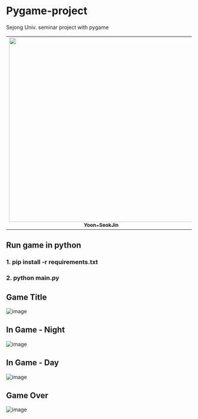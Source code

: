 # Pygame-project
Sejong Univ. seminar project with pygame

<table>
	<tr>
		<td align="center"><a href="https://github.com/Yoon-SeokJin"><img src="https://avatars.githubusercontent.com/u/63408412?v=4" width="500px" alt=""/><br/><sub><b>Yoon-SeokJin</b></sub></a><br /></td>
		<td align="center"><a href="https://github.com/Jinu-uu"><img src="https://avatars.githubusercontent.com/u/82719310?v=4" width="500px alt=""/><br/><sub><b>Jinu-uu</b></sub></a><br /></td>
	  </tr>
</table>

## Run game in python   
### 1. pip install -r requirements.txt   
### 2. python main.py
   
## Game Title
![image](https://user-images.githubusercontent.com/82719310/205867741-15212cc4-df1a-47b1-8d32-efc9a46d4d6d.png)

## In Game - Night
![image](https://user-images.githubusercontent.com/82719310/205868949-1d9fe721-1017-484a-83e6-ce6e14733d2f.png)

## In Game - Day
![image](https://user-images.githubusercontent.com/82719310/205868707-b6caea10-1ea1-4619-b9d8-f9fb1b30d009.png)

## Game Over
![image](https://user-images.githubusercontent.com/82719310/205868372-f0d8f025-2a53-48e0-af3c-b34408c81f2c.png)
